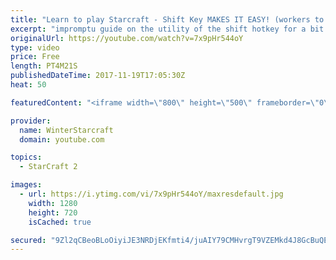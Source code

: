 ```yaml
---
title: "Learn to play Starcraft - Shift Key MAKES IT EASY! (workers to gas, waypoints, ctrl grps, moving)"
excerpt: "impromptu guide on the utility of the shift hotkey for a bit of everything"
originalUrl: https://youtube.com/watch?v=7x9pHr544oY
type: video
price: Free
length: PT4M21S
publishedDateTime: 2017-11-19T17:05:30Z
heat: 50

featuredContent: "<iframe width=\"800\" height=\"500\" frameborder=\"0\" src=\"https://www.youtube.com/embed/7x9pHr544oY\" allow=\"accelerometer; autoplay; encrypted-media; gyroscope; picture-in-picture\" allowfullscreen></iframe>"

provider:
  name: WinterStarcraft
  domain: youtube.com

topics:
  - StarCraft 2

images:
  - url: https://i.ytimg.com/vi/7x9pHr544oY/maxresdefault.jpg
    width: 1280
    height: 720
    isCached: true

secured: "9Zl2qCBeoBLoOiyiJE3NRDjEKfmti4/juAIY79CMHvrgT9VZEMkd4J8GcBuQE6U7wNNJfqQoXQVMmwLE8ouYrUI7B1L5UxUt+dRNfTji71Y2cCD4DoPFl0/WWZl8l08PMTE4MJYMdWA06eedeV+2Wm7zCS9bSyumtpS3va3FxUGWdyckUkUEhhYjjo9UAYegjHVw/uumkJgh6alaMBNQmGL06BzYB6EFUfwoXyClsxpJ3VYw7TORjtVIEKu7NrHSE0T5GcRwm+SVBtv0JF+xCFyvtbHj4gu/cD8mlsZ1gaI88mfD8WhfJLeOZPVwMUsKvanTYUwSCkiJylMggBScoLNumE3EwVElLWX8cV6Jb7GO5gaMZeOqpGtkgnbbgUkzwPnTkg2JulQw2SaQ7IwrNOBlHkm88HBXumYG3FAF6kI=;YnO9RPg6cpPCOnalFgWSqA=="
---
```


